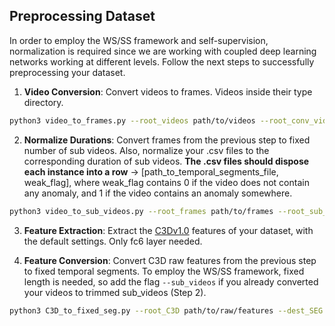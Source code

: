 ## Preprocessing Dataset
In order to employ the WS/SS framework and self-supervision, normalization is required since we are working with coupled deep learning networks working at different levels. Follow the next steps to successfully preprocessing your dataset.


1. **Video Conversion**: Convert videos to frames. Videos inside their type directory.
```bash
python3 video_to_frames.py --root_videos path/to/videos --root_conv_videos destination/path/conv/videos --root_frames destination/path/frames
```

2. **Normalize Durations**: Convert frames from the previous step to fixed number of sub videos. Also, normalize your .csv files to the corresponding duration of sub videos. **The .csv files should dispose each instance into a row** -> \[path_to_temporal_segments_file, weak_flag\], where weak_flag contains 0 if the video does not contain any anomaly, and 1 if the video contains an anomaly somewhere.
```bash
python3 video_to_sub_videos.py --root_frames path/to/frames --root_sub_videos destination/path/sub/videos --erase_frames  # Change settings if needed
```

3. **Feature Extraction**: Extract the [C3Dv1.0](https://github.com/facebookarchive/C3D) features of your dataset, with the default settings. Only fc6 layer needed.

4. **Feature Conversion**: Convert C3D raw features from the previous step to fixed temporal segments. To employ the WS/SS framework, fixed length is needed, so add the flag ```--sub_videos``` if you already converted your videos to trimmed sub_videos (Step 2).
```bash
python3 C3D_to_fixed_seg.py --root_C3D path/to/raw/features --dest_SEG destination/path/segments --sub_videos
```
